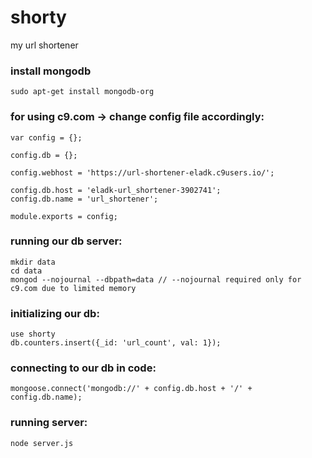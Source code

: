 # shorty
my url shortener

### install mongodb
```
sudo apt-get install mongodb-org 
```

### for using c9.com -> change config file accordingly:
```
var config = {};

config.db = {};

config.webhost = 'https://url-shortener-eladk.c9users.io/';

config.db.host = 'eladk-url_shortener-3902741';
config.db.name = 'url_shortener';

module.exports = config;
```

### running our db server:
```
mkdir data
cd data
mongod --nojournal --dbpath=data // --nojournal required only for c9.com due to limited memory
```

### initializing our db:
```
use shorty
db.counters.insert({_id: 'url_count', val: 1});
```



### connecting to our db in code:
```
mongoose.connect('mongodb://' + config.db.host + '/' + config.db.name);
```

### running server:
```
node server.js
```

